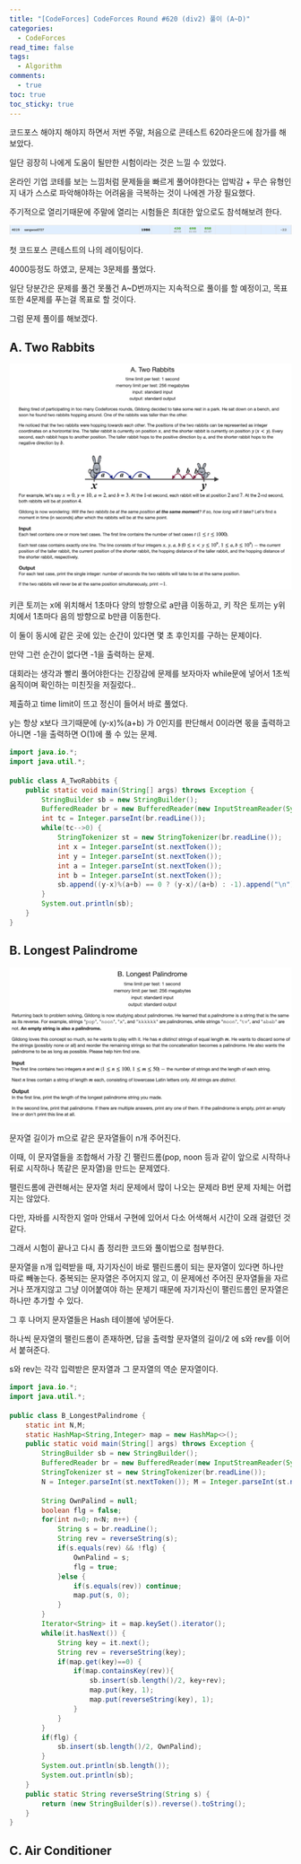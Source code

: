 ```yaml
---
title: "[CodeForces] CodeForces Round #620 (div2) 풀이 (A~D)"
categories:
  - CodeForces
read_time: false
tags:
  - Algorithm
comments:
  - true
toc: true
toc_sticky: true
---
```

코드포스 해야지 해야지 하면서 저번 주말, 처음으로 콘테스트 620라운드에 참가를 해보았다. 

일단 굉장히 나에게 도움이 될만한 시험이라는 것은 느낄 수 있었다.

온라인 기업 코테를 보는 느낌처럼 문제들을 빠르게 풀어야한다는 압박감 + 무슨 유형인지 내가 스스로 파악해야하는 어려움을 극복하는 것이 나에겐 가장 필요했다.

주기적으로 열리기때문에 주말에 열리는 시험들은 최대한 앞으로도 참석해보려 한다.

![](/assets/img/CodeForce/20200217_1.png)

첫 코드포스 콘테스트의 나의 레이팅이다.

4000등정도 하였고, 문제는 3문제를 풀었다.

일단 당분간은 문제를 풀건 못풀건 A~D번까지는 지속적으로 풀이를 할 예정이고, 목표 또한 4문제를 푸는걸 목표로 할 것이다.

그럼 문제 풀이를 해보겠다.

## A. Two Rabbits

![](/assets/img/CodeForce/20200217_2.png)

키큰 토끼는 x에 위치해서 1초마다 양의 방향으로 a만큼 이동하고, 키 작은 토끼는 y위치에서 1초마다 음의 방향으로 b만큼 이동한다.

이 둘이 동시에 같은 곳에 있는 순간이 있다면 몇 초 후인지를 구하는 문제이다.

만약 그런 순간이 없다면 -1을 출력하는 문제.

대회라는 생각과 빨리 풀어야한다는 긴장감에 문제를 보자마자 while문에 넣어서 1초씩 움직이며 확인하는 미친짓을 저질렀다..

제출하고 time limit이 뜨고 정신이 들어서 바로 풀었다.

y는 항상 x보다 크기때문에 (y-x)%(a+b) 가 0인지를 판단해서 0이라면 몫을 출력하고 아니면 -1을 출력하면 O(1)에 풀 수 있는 문제.

```java
import java.io.*;
import java.util.*;
 
public class A_TwoRabbits {
	public static void main(String[] args) throws Exception {
		StringBuilder sb = new StringBuilder();
		BufferedReader br = new BufferedReader(new InputStreamReader(System.in));
		int tc = Integer.parseInt(br.readLine());
		while(tc-->0) {
			StringTokenizer st = new StringTokenizer(br.readLine());
			int x = Integer.parseInt(st.nextToken());
			int y = Integer.parseInt(st.nextToken());
			int a = Integer.parseInt(st.nextToken());
			int b = Integer.parseInt(st.nextToken());
			sb.append((y-x)%(a+b) == 0 ? (y-x)/(a+b) : -1).append("\n");
		}
		System.out.println(sb);
	}
}
```

## B. Longest Palindrome

![](/assets/img/CodeForce/20200217_3.png)

문자열 길이가 m으로 같은 문자열들이 n개 주어진다.

이때, 이 문자열들을 조합해서 가장 긴 팰린드롬(pop, noon 등과 같이 앞으로 시작하나 뒤로 시작하나 똑같은 문자열)을 만드는 문제였다.

팰린드롬에 관련해서는 문자열 처리 문제에서 많이 나오는 문제라 B번 문제 자체는 어렵지는 않았다.

다만, 자바를 시작한지 얼마 안돼서 구현에 있어서 다소 어색해서 시간이 오래 걸렸던 것 같다.

그래서 시험이 끝나고 다시 좀 정리한 코드와 풀이법으로 첨부한다.

문자열을 n개 입력받을 때, 자기자신이 바로 팰린드롬이 되는 문자열이 있다면 하나만 따로 빼놓는다. 중복되는 문자열은 주어지지 않고, 이 문제에선 주어진 문자열들을 자르거나 쪼개지않고 그냥 이어붙여야 하는 문제기 때문에 자기자신이 팰린드롬인 문자열은 하나만 추가할 수 있다.

그 후 나머지 문자열들은 Hash 테이블에 넣어둔다.

하나씩 문자열의 팰린드롬이 존재하면, 답을 출력할 문자열의 길이/2 에 s와 rev를 이어서 붙혀준다.

s와 rev는 각각 입력받은 문자열과 그 문자열의 역순 문자열이다.

```java
import java.io.*;
import java.util.*;
 
public class B_LongestPalindrome {
	static int N,M;
	static HashMap<String,Integer> map = new HashMap<>();
	public static void main(String[] args) throws Exception {
		StringBuilder sb = new StringBuilder();
		BufferedReader br = new BufferedReader(new InputStreamReader(System.in));
		StringTokenizer st = new StringTokenizer(br.readLine());
		N = Integer.parseInt(st.nextToken()); M = Integer.parseInt(st.nextToken());

		String OwnPalind = null;
		boolean flg = false;
		for(int n=0; n<N; n++) {
			String s = br.readLine();
			String rev = reverseString(s);
			if(s.equals(rev) && !flg) {
				OwnPalind = s;
				flg = true;
			}else {
				if(s.equals(rev)) continue;
				map.put(s, 0);
			}
		}
		Iterator<String> it = map.keySet().iterator();
		while(it.hasNext()) {
			String key = it.next();
			String rev = reverseString(key);
			if(map.get(key)==0) {
				if(map.containsKey(rev)){
					sb.insert(sb.length()/2, key+rev);
					map.put(key, 1);
					map.put(reverseString(key), 1);
				}
			}
		}
		if(flg) {
			sb.insert(sb.length()/2, OwnPalind);
		}
		System.out.println(sb.length());
		System.out.println(sb);
	}
	public static String reverseString(String s) {
		return (new StringBuilder(s)).reverse().toString();
	}
}
```

## C. Air Conditioner